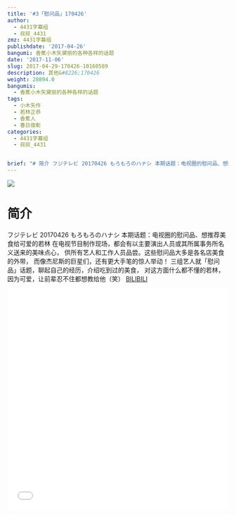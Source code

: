 ```yaml
---
title: '#3「慰问品」170426'
author:
  - 4431字幕组
  - 叔叔_4431
zmz: 4431字幕组
publishdate: '2017-04-26'
bangumi: 香蕉小木矢黛丽的各种各样的话题
date: '2017-11-06'
slug: 2017-04-29-170426-10160589
description: 其他&#8226;170426
weight: 28894.0
bangumis:
  - 香蕉小木矢黛丽的各种各样的话题
tags:
  - 小木矢作
  - 若林正恭
  - 香蕉人
  - 春日俊彰
categories:
  - 4431字幕组
  - 叔叔_4431


brief: "# 简介 フジテレビ 20170426 もろもろのハナシ 本期话题：电视圈的慰问品、想推荐美食给可爱的若林 在电视节目制作现场，都会有以主要演出人员或其所属事务所名义送来的美味点心， 供所有艺人和工作人员品尝。这些慰问品大多是各名店美食的外带， 而像杰尼斯的巨星们，还有更大手笔的惊人举动！ 三组艺人就「慰问品」话题，聊起自己的经历，介绍吃到过的美食， 对这方面什么都不懂的若林，因为可爱，让前辈忍不住都想教给他（笑）"
---
```

![](https://i.imgur.com/pme13FX.png)
# 简介  
フジテレビ 20170426 もろもろのハナシ
本期话题：电视圈的慰问品、想推荐美食给可爱的若林
在电视节目制作现场，都会有以主要演出人员或其所属事务所名义送来的美味点心，
供所有艺人和工作人员品尝。这些慰问品大多是各名店美食的外带，
而像杰尼斯的巨星们，还有更大手笔的惊人举动！
三组艺人就「慰问品」话题，聊起自己的经历，介绍吃到过的美食，
对这方面什么都不懂的若林，因为可爱，让前辈忍不住都想教给他（笑）
  [BILIBILI](https://www.bilibili.com/video/av10160589/)

  <iframe src="//www.bilibili.com/blackboard/player.html?aid=10160589" width="100%" height="500" frameborder="0" allowfullscreen="allowfullscreen"></iframe>
